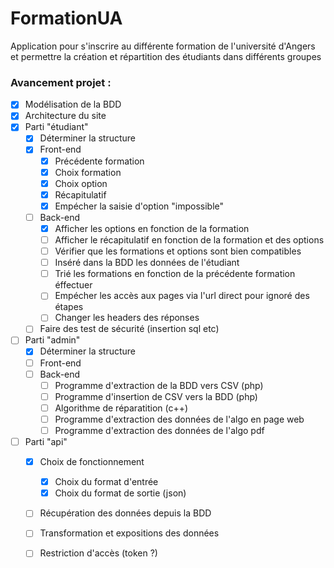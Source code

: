 # FormationUA
Application pour s'inscrire au différente formation de l'université d'Angers
et permettre la création et répartition des étudiants dans différents groupes

### Avancement projet :

- [x] Modélisation de la BDD
- [x] Architecture du site
- [x] Parti "étudiant"
	- [x] Déterminer la structure
	- [x] Front-end
		- [x] Précédente formation
		- [x] Choix formation
		- [x] Choix option
		- [x] Récapitulatif
		- [x] Empécher la saisie d'option "impossible"
	- [ ] Back-end
		- [x] Afficher les options en fonction de la formation
		- [ ] Afficher le récapitulatif en fonction de la formation et des options
		- [ ] Vérifier que les formations et options sont bien compatibles
		- [ ] Inséré dans la BDD les données de l'étudiant
		- [ ] Trié les formations en fonction de la précédente formation éffectuer
		- [ ] Empécher les accès aux pages via l'url direct pour ignoré des étapes
		- [ ] Changer les headers des réponses
	- [ ] Faire des test de sécurité (insertion sql etc)
- [ ] Parti "admin"
	- [x] Déterminer la structure
	- [ ] Front-end
	- [ ] Back-end
		- [ ] Programme d'extraction de la BDD vers CSV (php)
		- [ ] Programme d'insertion de CSV vers la BDD (php)
		- [ ] Algorithme de réparatition (c++)
		- [ ] Programme d'extraction des données de l'algo en page web
		- [ ] Programme d'extraction des données de l'algo pdf
- [ ] Parti "api"
	- [x] Choix de fonctionnement
		- [x] Choix du format d'entrée
		- [x] Choix du format de sortie (json)
	- [ ] Récupération des données depuis la BDD
	- [ ] Transformation et expositions des données
	- [ ] Restriction d'accès (token ?)

